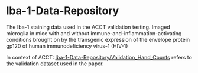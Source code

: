 # Iba-1-Data-Repository
The Iba-1 staining data used in the ACCT validation testing. Imaged microglia in mice with and without immune-and-inflammation-activating conditions brought on by the transgenic expression of the envelope protein gp120 of human immunodeficiency virus-1 (HIV-1)

In context of ACCT:
[Iba-1-Data-Repository/Validation_Hand_Counts](#Iba-1-Data-Repository/Validation_Hand_Counts) refers to the validation dataset used in the paper.

